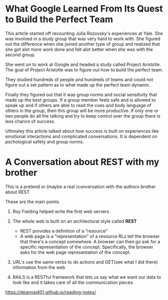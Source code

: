 # What Google Learned From Its Quest to Build the Perfect Team

This article started off recounting Julia Rozovsky's experiences at Yale. She was involved in a study group that was very hard to work with. She figured out the difference when she joined another type of group and realized that she got alot more work done and felt alot better when she was with the second group.

She went on to work at Google and headed  a study called Project Aristotle. The goal of Project Aristotle was to figure out how to build the perfect team.

They studied hundreds of people and hundreds of teams and could not figure out a set pattern as to what made up the perfect team dynamic.

Finally they figured out that it was group norms and social sensitivity that made up the best groups. If a group member feels safe and is allowed to speak up and if others are able to read the cues and body language of others in the group, then this group will be more productive. If only one or two people do all the talking and try to keep control over the group there is less chance of success.

Ultimaley this article talked about how success is built on experiences like emotional interactions and complicated conversations. It is dependent on pschological safety and group norms. 

# A Conversation about REST with my brother

This is a pretend or (maybe a real )conversation with the authors brother about REST

These are the main points

1. Roy Fielding helped write the first web servers

1. The whole web is built on an architectural style called **REST**
	* REST provides a definition of a “resource”
	* A web page is a “representation” of a resource
	 RLs tell the browser that there's a concept somewhere. A browser can then go ask 	for a specific representation of the concept. Specifically, the browser asks for the 	web page representation of the concept.

1.  URL's use the same verbs to do actions and GET(see what I did there) information from the web 

1. RAILS is a RESTful framework that lets us say what we want our data to look like and it takes care of all the communication pieces. 


https://deannaj401.github.io/reading-notes/